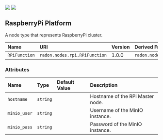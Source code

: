 ![](https://img.shields.io/badge/Status:-RELEASED-green)
![](https://img.shields.io/badge/%20-DEPLOYABLE-blueviolet)

## RaspberryPi Platform

A node type that represents RaspberryPi cluster.

| Name | URI | Version | Derived From |
|:---- |:--- |:------- |:------------ |
| `RPiFunction` | `radon.nodes.rpi.RPiFunction` | 1.0.0 | `radon.nodes.abstract.Function` |

### Attributes

| Name | Type | Default Value | Description |
|:---- |:---- |:------------- |:----------- |
| `hostname` | `string` |   | Hostname of the RPi Master node. |
| `minio_user` | `string` |   | Username of the MinIO instance. |
| `minio_pass` | `string` |   | Password of the MinIO instance. |



